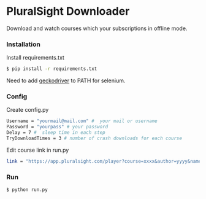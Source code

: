 # PluralSight Downloader

Download and watch courses which your subscriptions in offline mode.

### Installation

Install requirements.txt

```sh
$ pip install -r requirements.txt
```

Need to add [geckodriver](https://github.com/mozilla/geckodriver/releases) to PATH for selenium.

### Config

Create config.py

```sh
Username = "yourmail@mail.com" #  your mail or username
Password = "yourpass" # your password
Delay = 7 #  sleep time in each step
TryDownloadTimes = 3 # number of crash downloads for each course
```

Edit course link in run.py

```sh
link = "https://app.pluralsight.com/player?course=xxxx&author=yyyy&name=zzzz&clip=0&mode=live"
```

### Run

```sh
$ python run.py
```

